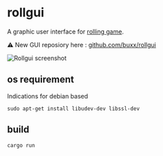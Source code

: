 # rollgui

A graphic user interface for [rolling game](https://redbricks.games/home/rolling-117).

⚠️ New GUI reposiory here : [github.com/buxx/rollgui](https://github.com/buxx/rollgui)

![Rollgui screenshot](https://redbricks.games/uploads/117/game/Coffee_231_illustration.png)

## os requirement

Indications for debian based

    sudo apt-get install libudev-dev libssl-dev

## build

    cargo run
